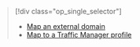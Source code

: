 > [!div class="op_single_selector"]
> * [Map an external domain](../articles/app-service-web/app-service-web-tutorial-custom-domain.md)
> * [Map to a Traffic Manager profile](../articles/app-service-web/web-sites-traffic-manager-custom-domain-name.md)
> 
>